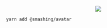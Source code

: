 <p align="center">
  <img src="https://i.imgur.com/dZGaYSr.png" />
</p>

```sh
yarn add @smashing/avatar
```
